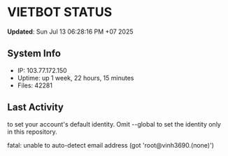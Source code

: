 # VIETBOT STATUS
**Updated**: Sun Jul 13 06:28:16 PM +07 2025

## System Info
- IP: 103.77.172.150
- Uptime: up 1 week, 22 hours, 15 minutes
- Files: 42281

## Last Activity

to set your account's default identity.
Omit --global to set the identity only in this repository.

fatal: unable to auto-detect email address (got 'root@vinh3690.(none)')

